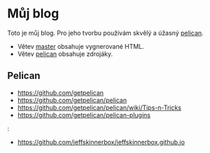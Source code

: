 Můj blog
==================

Toto je můj blog. Pro jeho tvorbu používám skvělý a úžasný [pelican][].

* Větev [master](https://github.com/tlapicka/tlapicka.github.io/tree/master) 
  obsahuje vygnerované HTML.
* Větev [pelican](https://github.com/tlapicka/tlapicka.github.io/tree/pelican) 
  obsahuje zdrojáky.



Pelican
--------

* <https://github.com/getpelican>
* <https://github.com/getpelican/pelican>
* <https://github.com/getpelican/pelican/wiki/Tips-n-Tricks>
* <https://github.com/getpelican/pelican-plugins>

:

* <https://github.com/jeffskinnerbox/jeffskinnerbox.github.io>


[pelican]: http://getpelican.com

